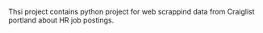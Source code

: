 Thsi project contains python project for web scrappind data from Craiglist portland about HR job postings.
